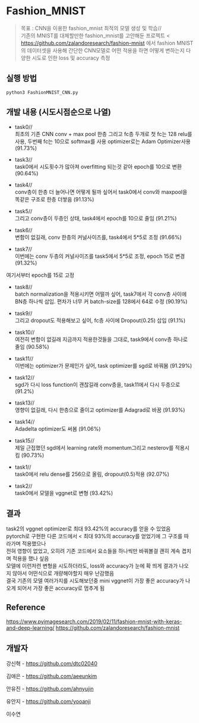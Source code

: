 # Fashion_MNIST
> 목표 : CNN을 이용한 fashion_mnist 최적의 모델 생성 및 학습//  
기존의 MNIST를 대체할만한 fashion_mnist를 고안해둔 프로젝트 < https://github.com/zalandoresearch/fashion-mnist
에서 fashion MNIST의 데이터셋을 사용해 간단한 CNN모델로 어떤 적용을 하면 어떻게 변하는지 다양한 시도로 인한 loss 및 accuracy 측정

## 실행 방법
```
python3 FashionMNIST_CNN.py
```

## 개발 내용 (시도시점순으로 나열)

* task0//                                           
최초의 기존 CNN conv + max pool 한층 그리고 fc층 두개로 첫 fc는 128 relu를 사용, 두번째 fc는 10으로 softmax를 사용 
optimizer로는 Adam Optimizer사용 (91.73%)
    
* task3//                                           
task0에서 시도횟수가 많아져 overfitting 되는것 같아 epoch를 10으로 변환 (90.64%)
    
* task4//                                           
conv층이 한층 더 늘어나면 어떻게 될까 싶어서 task0에서 conv와 maxpool을 똑같은 구조로 한층 더쌓음 (91.13%)
    
* task5//                                           
그리고 conv층이 두층인 상태, task4에서 epoch를 10으로 줄임 (91.21%)
    
* task6//                                           
변함이 없길래, conv 한층의 커널사이즈를, task4에서 5*5로 조정 (91.66%)
    
* task7//                                           
이번에는 conv 두층의 커널사이즈를 task5에서 5*5로 조정\, epoch 15로 변경 (91.32%)
    
여기서부터 epoch를 15로 고정

* task8//                                           
batch normalization을 적용시키면 어떨까 싶어,
task7에서 각 conv층 사이에 BN층 하나씩 삽입. 편차가 너무 커 batch-size를 128에서 64로 수정 (90.19%)

* task9//                                           
그리고 dropout도 적용해보고 싶어, fc층 사이에 Dropout(0.25) 삽입 (91.1%)
    
* task10//                                           
여전히 변함이 없길래 지금까지 적용한것들을 그대로, task9에서 conv층 하나로 줄임 (90.58%)
    
* task11//                                           
이번에는 optimizer가 문제인가 싶어, task optimizer를 sgd로 바꿔봄 (91.29%)
    
* task12//                                           
sgd가 다시 loss function이 괜찮길래 conv층을, task11에서 다시 두층으로 (91.2%)
    
* task13//                                           
영향이 없길래, 다시 한층으로 줄이고 optimizer를 Adagrad로 바꿈 (91.93%)
    
* task14//                                           
Adadelta optimizer도 써봄 (91.06%)
    
* task15//                                           
제일 근접했던 sgd에서 learning rate와 momentum그리고 nesterov를 적용시킴 (90.73%)
    
* task1//                                           
task0에서 relu dense를 256으로 올림, dropout(0.5)적용 (92.07%)
    
* task2//                                                   
task0에서 모델을 vggnet로 변형 (93.42%)
    
## 결과

   task2의 vggnet optimizer로 최대 93.42%의 accuracy를 얻을 수 있었음                               
   pytorch로 구현한 다른 코드에서 < 최대 93%의 accuracy를 얻었기에 그 구조를 따라가며 적용했으나                               
   전혀 영향이 없었고, 오히려 기존 코드에서 요소들을 하나씩만 바꿔볼걸 괜히 계속 겹치며 적용을 했나 싶음                               
   모델에 이런저런 변형을 시도하더라도, loss와 accuracy가 눈에 확 띄게 결과가 나오지 않아서 어떤식으로 개량해야할지 매우 난감했음                
   결국 기존의 모델 여러가지를 시도해보던중 mini vggnet이 가장 좋은 accuracy가 나오게 되어서 가장 좋은 accuracy로 멈추게 됨                    
   
## Reference

   https://www.pyimagesearch.com/2019/02/11/fashion-mnist-with-keras-and-deep-learning/
   https://github.com/zalandoresearch/fashion-mnist
   
## 개발자

강신혁 - https://github.com/dtc02040

김애은 - https://github.com/aeeunkim

안유진 - https://github.com/ahnyujin

유안지 - https://github.com/yooanji

이수연
